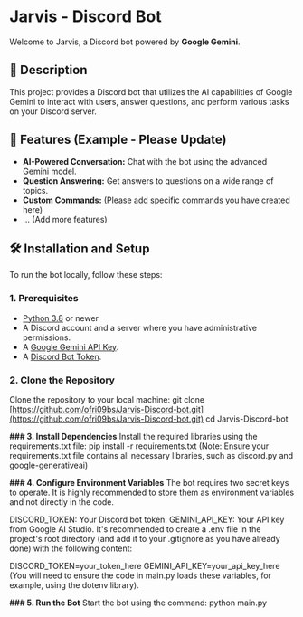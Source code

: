 # Jarvis - Discord Bot

Welcome to Jarvis, a Discord bot powered by **Google Gemini**.

## 🌟 Description

This project provides a Discord bot that utilizes the AI capabilities of Google Gemini to interact with users, answer questions, and perform various tasks on your Discord server.

## 🚀 Features (Example - Please Update)

* **AI-Powered Conversation:** Chat with the bot using the advanced Gemini model.
* **Question Answering:** Get answers to questions on a wide range of topics.
* **Custom Commands:** (Please add specific commands you have created here)
* ... (Add more features)

## 🛠️ Installation and Setup

To run the bot locally, follow these steps:

### 1. Prerequisites

* [Python 3.8](https://www.python.org/downloads/) or newer
* A Discord account and a server where you have administrative permissions.
* A [Google Gemini API Key](https://aistudio.google.com/app/apikey).
* A [Discord Bot Token](https://discord.com/developers/applications).

### 2. Clone the Repository

Clone the repository to your local machine:
git clone [https://github.com/ofri09bs/Jarvis-Discord-bot.git](https://github.com/ofri09bs/Jarvis-Discord-bot.git)
cd Jarvis-Discord-bot

**### 3. Install Dependencies**
Install the required libraries using the requirements.txt file:
pip install -r requirements.txt
(Note: Ensure your requirements.txt file contains all necessary libraries, such as discord.py and google-generativeai)

**### 4. Configure Environment Variables**
The bot requires two secret keys to operate. It is highly recommended to store them as environment variables and not directly in the code.

DISCORD_TOKEN: Your Discord bot token.
GEMINI_API_KEY: Your API key from Google AI Studio.
It's recommended to create a .env file in the project's root directory (and add it to your .gitignore as you have already done) with the following content:

DISCORD_TOKEN=your_token_here
GEMINI_API_KEY=your_api_key_here
(You will need to ensure the code in main.py loads these variables, for example, using the dotenv library).

**### 5. Run the Bot**
Start the bot using the command:
python main.py

